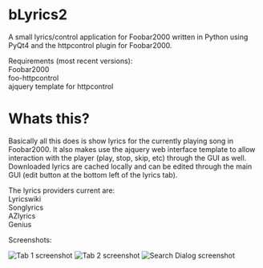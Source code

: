 # bLyrics2
A small lyrics/control application for Foobar2000 written in Python using PyQt4 and the httpcontrol plugin for Foobar2000.

Requirements (most recent versions):<br>
Foobar2000<br>
foo-httpcontrol<br>
ajquery template for httpcontrol<br>

# Whats this?
Basically all this does is show lyrics for the currently playing song in Foobar2000. It also makes use the ajquery web interface template to allow interaction with the player (play, stop, skip, etc) through the GUI as well. Downloaded lyrics are cached locally and can be edited through the main GUI (edit button at the bottom left of the lyrics tab). 

The lyrics providers current are:\
Lyricswiki \
Songlyrics \
AZlyrics \
Genius 



Screenshots:

![Tab 1 screenshot](http://i.imgur.com/HaOa3Xc.jpg)
![Tab 2 screenshot](https://i.imgur.com/o4ZRDKW.png)
![Search Dialog screenshot](https://i.imgur.com/txDZGS3.png)
